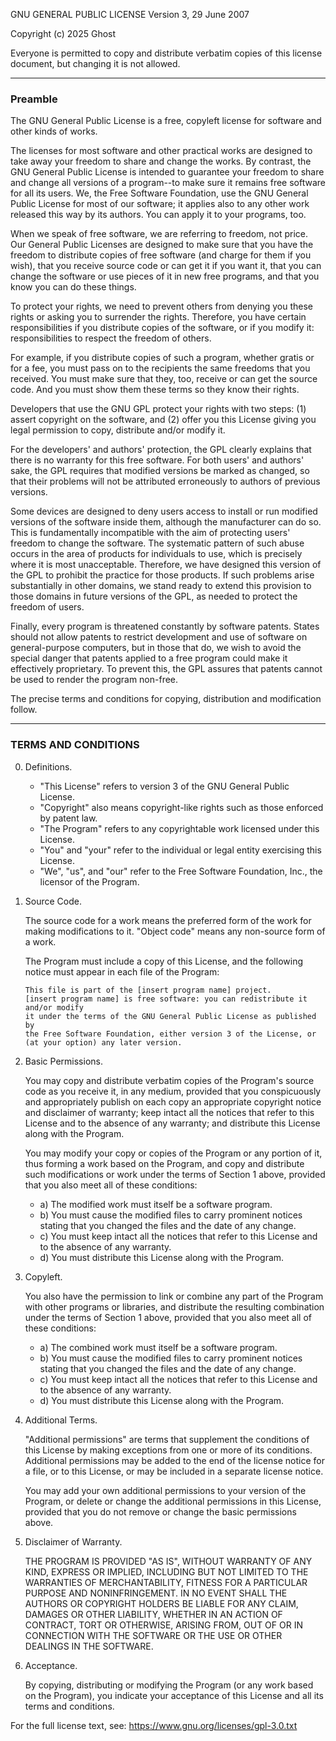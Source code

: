 GNU GENERAL PUBLIC LICENSE
Version 3, 29 June 2007

Copyright (c) 2025 Ghost

Everyone is permitted to copy and distribute verbatim copies
of this license document, but changing it is not allowed.

---

### Preamble

The GNU General Public License is a free, copyleft license for software and other kinds of works.

The licenses for most software and other practical works are designed to take away your freedom to share and change the works. By contrast, the GNU General Public License is intended to guarantee your freedom to share and change all versions of a program--to make sure it remains free software for all its users. We, the Free Software Foundation, use the GNU General Public License for most of our software; it applies also to any other work released this way by its authors. You can apply it to your programs, too.

When we speak of free software, we are referring to freedom, not price. Our General Public Licenses are designed to make sure that you have the freedom to distribute copies of free software (and charge for them if you wish), that you receive source code or can get it if you want it, that you can change the software or use pieces of it in new free programs, and that you know you can do these things.

To protect your rights, we need to prevent others from denying you these rights or asking you to surrender the rights. Therefore, you have certain responsibilities if you distribute copies of the software, or if you modify it: responsibilities to respect the freedom of others.

For example, if you distribute copies of such a program, whether gratis or for a fee, you must pass on to the recipients the same freedoms that you received. You must make sure that they, too, receive or can get the source code. And you must show them these terms so they know their rights.

Developers that use the GNU GPL protect your rights with two steps: (1) assert copyright on the software, and (2) offer you this License giving you legal permission to copy, distribute and/or modify it.

For the developers' and authors' protection, the GPL clearly explains that there is no warranty for this free software. For both users' and authors' sake, the GPL requires that modified versions be marked as changed, so that their problems will not be attributed erroneously to authors of previous versions.

Some devices are designed to deny users access to install or run modified versions of the software inside them, although the manufacturer can do so. This is fundamentally incompatible with the aim of protecting users' freedom to change the software. The systematic pattern of such abuse occurs in the area of products for individuals to use, which is precisely where it is most unacceptable. Therefore, we have designed this version of the GPL to prohibit the practice for those products. If such problems arise substantially in other domains, we stand ready to extend this provision to those domains in future versions of the GPL, as needed to protect the freedom of users.

Finally, every program is threatened constantly by software patents. States should not allow patents to restrict development and use of software on general-purpose computers, but in those that do, we wish to avoid the special danger that patents applied to a free program could make it effectively proprietary. To prevent this, the GPL assures that patents cannot be used to render the program non-free.

The precise terms and conditions for copying, distribution and modification follow.

---

### TERMS AND CONDITIONS

0. Definitions.

   - "This License" refers to version 3 of the GNU General Public License.
   - "Copyright" also means copyright-like rights such as those enforced by patent law.
   - "The Program" refers to any copyrightable work licensed under this License.
   - "You" and "your" refer to the individual or legal entity exercising this License.
   - "We", "us", and "our" refer to the Free Software Foundation, Inc., the licensor of the Program.

1. Source Code.

   The source code for a work means the preferred form of the work for making modifications to it. "Object code" means any non-source form of a work.

   The Program must include a copy of this License, and the following notice must appear in each file of the Program:

   ```
   This file is part of the [insert program name] project.
   [insert program name] is free software: you can redistribute it and/or modify
   it under the terms of the GNU General Public License as published by
   the Free Software Foundation, either version 3 of the License, or
   (at your option) any later version.
   ```

2. Basic Permissions.

   You may copy and distribute verbatim copies of the Program's source code as you receive it, in any medium, provided that you conspicuously and appropriately publish on each copy an appropriate copyright notice and disclaimer of warranty; keep intact all the notices that refer to this License and to the absence of any warranty; and distribute this License along with the Program.

   You may modify your copy or copies of the Program or any portion of it, thus forming a work based on the Program, and copy and distribute such modifications or work under the terms of Section 1 above, provided that you also meet all of these conditions:

   - a) The modified work must itself be a software program.
   - b) You must cause the modified files to carry prominent notices stating that you changed the files and the date of any change.
   - c) You must keep intact all the notices that refer to this License and to the absence of any warranty.
   - d) You must distribute this License along with the Program.

3. Copyleft.

   You also have the permission to link or combine any part of the Program with other programs or libraries, and distribute the resulting combination under the terms of Section 1 above, provided that you also meet all of these conditions:

   - a) The combined work must itself be a software program.
   - b) You must cause the modified files to carry prominent notices stating that you changed the files and the date of any change.
   - c) You must keep intact all the notices that refer to this License and to the absence of any warranty.
   - d) You must distribute this License along with the Program.

4. Additional Terms.

   "Additional permissions" are terms that supplement the conditions of this License by making exceptions from one or more of its conditions. Additional permissions may be added to the end of the license notice for a file, or to this License, or may be included in a separate license notice.

   You may add your own additional permissions to your version of the Program, or delete or change the additional permissions in this License, provided that you do not remove or change the basic permissions above.

5. Disclaimer of Warranty.

   THE PROGRAM IS PROVIDED "AS IS", WITHOUT WARRANTY OF ANY KIND, EXPRESS OR IMPLIED, INCLUDING BUT NOT LIMITED TO THE WARRANTIES OF MERCHANTABILITY, FITNESS FOR A PARTICULAR PURPOSE AND NONINFRINGEMENT. IN NO EVENT SHALL THE AUTHORS OR COPYRIGHT HOLDERS BE LIABLE FOR ANY CLAIM, DAMAGES OR OTHER LIABILITY, WHETHER IN AN ACTION OF CONTRACT, TORT OR OTHERWISE, ARISING FROM, OUT OF OR IN CONNECTION WITH THE SOFTWARE OR THE USE OR OTHER DEALINGS IN THE SOFTWARE.

6. Acceptance.

   By copying, distributing or modifying the Program (or any work based on the Program), you indicate your acceptance of this License and all its terms and conditions.

For the full license text, see: https://www.gnu.org/licenses/gpl-3.0.txt
